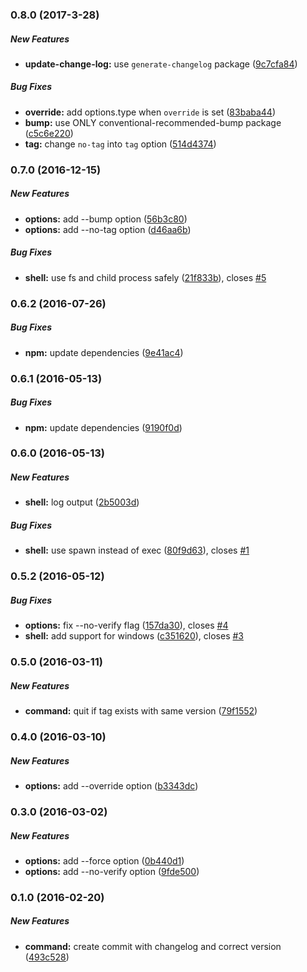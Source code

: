 ### 0.8.0 (2017-3-28)

##### New Features

* **update-change-log:** use `generate-changelog` package ([9c7cfa84](https://github.com/JamieMason/commit-release/commit/9c7cfa84a402db739d7e6096ca72198e1fcd7db2))

##### Bug Fixes

* **override:** add options.type when `override` is set ([83baba44](https://github.com/JamieMason/commit-release/commit/83baba44dd7e2b52e8cb90d8cf5ade431d2d87b6))
* **bump:** use ONLY conventional-recommended-bump package ([c5c6e220](https://github.com/JamieMason/commit-release/commit/c5c6e220a9b870055adeff4192b78bdd9763aba5))
* **tag:** change `no-tag` into `tag` option ([514d4374](https://github.com/JamieMason/commit-release/commit/514d4374aaef3c882ab2eaadaab3f9910fc89cbe))


### 0.7.0 (2016-12-15)

##### New Features

* **options:** add --bump option ([56b3c80](https://github.com/JamieMason/commit-release/commit/56b3c80))
* **options:** add --no-tag option ([d46aa6b](https://github.com/JamieMason/commit-release/commit/d46aa6b))

##### Bug Fixes

* **shell:** use fs and child process safely ([21f833b](https://github.com/JamieMason/commit-release/commit/21f833b)), closes [#5](https://github.com/JamieMason/commit-release/issues/5)


### 0.6.2 (2016-07-26)

##### Bug Fixes

* **npm:** update dependencies ([9e41ac4](https://github.com/JamieMason/commit-release/commit/9e41ac4))


### 0.6.1 (2016-05-13)

##### Bug Fixes

* **npm:** update dependencies ([9190f0d](https://github.com/JamieMason/commit-release/commit/9190f0d))


### 0.6.0 (2016-05-13)

##### New Features

* **shell:** log output ([2b5003d](https://github.com/JamieMason/commit-release/commit/2b5003d))

##### Bug Fixes

* **shell:** use spawn instead of exec ([80f9d63](https://github.com/JamieMason/commit-release/commit/80f9d63)), closes [#1](https://github.com/JamieMason/commit-release/issues/1)


### 0.5.2 (2016-05-12)

##### Bug Fixes

* **options:** fix --no-verify flag ([157da30](https://github.com/JamieMason/commit-release/commit/157da30)), closes [#4](https://github.com/JamieMason/commit-release/issues/4)
* **shell:** add support for windows ([c351620](https://github.com/JamieMason/commit-release/commit/c351620)), closes [#3](https://github.com/JamieMason/commit-release/issues/3)


### 0.5.0 (2016-03-11)

##### New Features

* **command:** quit if tag exists with same version ([79f1552](https://github.com/JamieMason/commit-release/commit/79f1552))


### 0.4.0 (2016-03-10)

##### New Features

* **options:** add --override option ([b3343dc](https://github.com/JamieMason/commit-release/commit/b3343dc))


### 0.3.0 (2016-03-02)

##### New Features

* **options:** add --force option ([0b440d1](https://github.com/JamieMason/commit-release/commit/0b440d1))
* **options:** add --no-verify option ([9fde500](https://github.com/JamieMason/commit-release/commit/9fde500))


### 0.1.0 (2016-02-20)

##### New Features

* **command:** create commit with changelog and correct version ([493c528](https://github.com/JamieMason/commit-release/commit/493c528))
